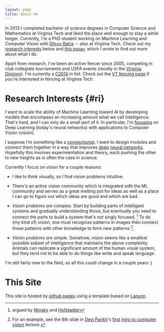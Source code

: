 ```yaml
---
layout: page
title: About Me
---
```


In 2013 I completed bachelor of science degrees in Computer Science and Mathematics
at Virginia Tech and liked the place well enough to stay a while longer.
Currently, I'm a PhD student working on Machine Learning and Computer Vision with
[Dhruv Batra][dhruv_page] -- also at Virginia Tech.
Check out my [research interests](#ri) below and [this essay](/2015/03/15/whyai/),
which I wrote to find out more about what I do.

[dhruv_page]: https://filebox.ece.vt.edu/~dbatra/

Apart from research, I've been an active fencer since 2005, competing in
club collegiate tournaments and USFA events (mostly in the
[Virginia Division][vadiv]). I'm currently a [C2014][ratings] in foil.
Check out the [VT fencing page][vtfencing] if you're interested in
fencing at Virginia Tech.

[vadiv]: http://va-usfa.com/
[ratings]: http://en.wikipedia.org/wiki/United_States_Fencing_Association#Ratings
[vtfencing]: http://www.fencing.org.vt.edu/


Research Interests {#ri}
==================

I want to scale the ability of Machine Learning toward AI by developing models
that encompass an increasing amount what we call intelligence. That's hard,
and I can only do a small part of it. In particular, I'm
[focusing](https://www.youtube.com/watch?v=KWNBzAgAiMc) on Deep Learning
(today's neural networks) with applications to Computer Vision (vision).

I suppose I'm something like a [connectionist](http://en.wikipedia.org/wiki/Connectionism).
I want to design modules and connect them together in a way that improves
[deep](http://en.wikipedia.org/wiki/Deep_learning)
[neural networks](http://en.wikipedia.org/wiki/Artificial_neural_network).
Hopefully this involves experimentation and theory, each pushing the other
to new heights as is often the case in science.


Currently I focus on vision for a couple reasons:

* I like to think visually, so I find vision problems intuitive.

* There's an active vision community which is integrated with the ML community
and serves as a great melting pot for ideas as well as a place I can go
to figure out which ideas are good and which are bad.

* _Vision problems are complex._ Start by building parts of intelligent
systems and gradually understanding those, but eventually you need to connect
the parts to build a system that's not singly focused. [^parts]
To do (my kind of) vision, one must recognize patterns in images then connect
those patterns with other knowledge to form new patterns [^complex_vision].

* _Vision problems are simple._ Somehow, vision seems like a smallest
possible subset of intelligence that maintains the above complexity.
Animals can replicate a significant amount of the human visual system, but
they tend not to be able to do things like write and speak language.

I'm still fairly new to the field, so all this could change in a couple years :)

[^parts]: argued by [Minsky](http://en.wikipedia.org/wiki/Society_of_Mind) and [Hofstadter](http://en.wikipedia.org/wiki/G%C3%B6del,_Escher,_Bach)

[^complex_vision]: For an example, see the 8th slide in
    [Devi Parikh][devi_page]'s [first][cv_lecture1]
    [intro to computer vision][cv_intro_course] lecture.

[devi_page]: https://filebox.ece.vt.edu/~parikh/
[cv_lecture1]: https://filebox.ece.vt.edu/~F13ECE5554/lectures/parikh_lecture1_intro.pptx
[cv_intro_course]: https://filebox.ece.vt.edu/~F13ECE5554/


This Site
===
This site is hosted by [github pages](https://pages.github.com/) using a
template based on [Lanyon](http://lanyon.getpoole.com/).
